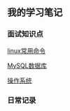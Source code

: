 ## 我的学习笔记
### 面试知识点
[linux常用命令](./linux/Linux%E5%9F%BA%E7%A1%80%E5%91%BD%E4%BB%A4.md)

[MySQL数据库](./MySQL/MySQL.md)

[操作系统](./OperatingSystem/操作系统.md)

### 日常记录
